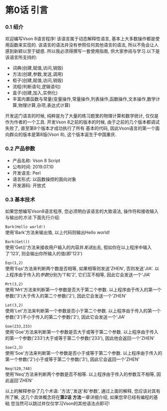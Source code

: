 #  第0话 引言

### 0.1 绍介
欢迎编写Vson 8语言程序! 该语言属于动态解释性语言, 基本上大多数操作都是使用函数来实现的. 该语言的语法并没有参照任何其他语言的语法, 所以不免会让人感到新颖以至于疑惑.
所以我必须得撰写一套使用指南, 供大家参阅与学习.以下是该语言所支持的:

* 词典(创建,赋值,访问,销毁)
* 方法(创建,参数,发送,调用)
* 柜子(创建,赋值,访问,销毁)
* 流程(判断语句,逻辑语句)
* 盒子(创建,加入,实例化) 
* 丰富内置函数与常量(变量操作,常量操作,列表操作,函数操作,文本操作,数学计算,物理计算,杂项,表达式计算)

开发这门语言的时候, 纯粹是为了大量的练习题里的物理计算和数学统计, 仅仅是作为作者的一个工具.
开发Vson 8之前的版本的时候, 由于之前的几个版本都调试失败了, 直至第8个版本才成功执行了所有
基本的代码, 因此Vson语言的第一个面向群众的版本是第8版(Vson 8), 这个版本诞生于中国重庆.

### 0.2 产品参数
* 产品名称: Vson 8 Script
* 公布时间: 2019.07.10
* 开发语言: Perl
* 语言形式: 以函数操控的面向对象
* 开发源码: 开放式

### 0.3 基本技术
如果您想编写Vson8语言程序, 您必须明白该语言的大致语法, 操作符和接收输入与输出的*方法*.下面先行介绍:

`Bark(Hello world!)`<br/>
使用'Bark'方法来输出值, 以上代码则输出Hello world!

`Bark(Get())`<br/>
使用'Get()'方法来接收用户输入的内容并*发送*出去, 假如你在以上程序中输入了'123', 则会输出你所输入的值(即'123')

`Eqs(1,2)`<br/>
使用'Eqs'方法来判断两个数是否相等, 如果相等则发送'ZHEN', 否则发送'JIA'. 以上程序由于传入的*参数*分别为'1'和'2', 它们互不相等, 因此它会发送一个'JIA'

`Mrt(3,2)`<br/>
使用'Mrt'方法来判断第一个参数是否大于第二个参数. 以上程序由于传入的第一个参数('3')大于传入的第二个参数('2'), 因此它会发送一个'ZHEN'

`Let(3,2)`<br/>
使用'Let'方法来判断第一个参数是否小于第二个参数. 以上程序由于传入的第一个参数('3')不小于传入的第二个参数('2'), 因此它会发送一个'JIA'

`Goe(233,233)`<br/>
使用'Goe'方法来判断第一个参数是否大于或等于第二个参数. 以上程序由于传入的第一个参数('233')大于或等于第二个参数('233'), 因此他会返回一个'ZHEN'

`Soe(2,3)`<br/>
使用'Soe'方法来判断第一个参数是否小于或等于第二个参数. 以上程序由于传入的第一个参数('2')小于或等于第二个参数('3'), 因此它会返回一个'ZHEN'

`Neq(520,748)`<br/>
使用'Neq'方法来判断两个参数是否不相等. 以上程序由于传入的参数互不相等, 因此返回'ZHEN'

以上的解释参杂了几个术语: '方法','发送'和'参数', 通过上面的解释, 您应该对其有所了解, 这几个具体概念将在**第2话 方法**一章详细介绍, 如果您早已经有编程的基础
您当然可以跳过并仅仅学习Vson的其他语法点即可!
